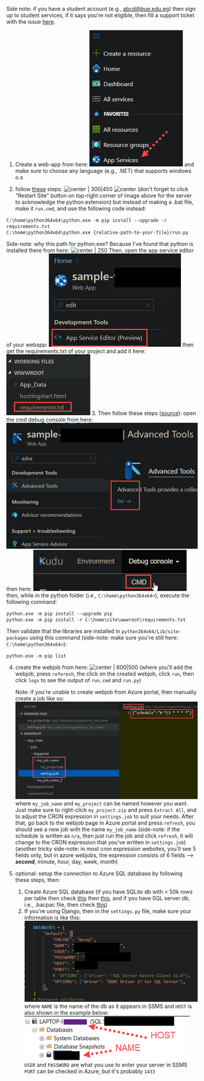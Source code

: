 Side note: if you have a student account (e.g., abcd@bue.edu.eg) then sign up to student services, if it says you're not eligible, then fill a support ticket with the issue [here](https://azure.microsoft.com/en-us/support/create-ticket/).

1. Create a web-app from here:
![center|175](../../Media/Default/Pasted%20image%2020230208145008.png)
and make sure to choose any language (e.g., .NET) that supports windows o.s

2. follow [these](https://stackoverflow.com/questions/66426111/how-to-pip-install-extension-modules-in-azure-web-jobs) steps:
   ![ center | 300|450](Pasted%20image%2020230208154305.png%20)
   ![ center](Pasted%20image%2020230208154359.png%20)
   (don't forget to click "Restart Site" button on top-right corner of image above for the server to acknowledge the python extension)
   but instead of making a .bat file, make it `run.cmd`, and use the following code instead:
``` windows-cmd
C:\home\python364x64\python.exe -m pip install --upgrade -r requirements.txt
C:\home\python364x64\python.exe {relative-path-to-your-file}/run.py
```
Side-note: why this path for python.exe? Because I've found that python is installed there from here:
![ center | 250](Pasted%20image%2020230208154527.png%20)
Then, open the app service editor of your webapp:
![center](../../Media/Default/Pasted%20image%2020230211074828.png)
then get the requirements.txt of your project and add it here:
![center](../../Media/Default/Pasted%20image%2020230211074523.png)
3. Then follow these steps ([source](https://stackoverflow.com/questions/53850537/python-azure-webjob-import-error-cannot-import-python-extension-modules)): 
   open the cmd debug console from here:
   ![center|375](../../Media/Default/Pasted%20image%2020230211075242.png)
   then here:
   ![center](../../Media/Default/Pasted%20image%2020230211075334.png)
then, while in the python folder (i.e., `C:\home\python364x64>`), execute the following command:
``` windows-cmd
python.exe -m pip install --upgrade pip
python.exe -m pip install -r C:\home\site\wwwroot\requirements.txt
```
Then validate that the libraries are installed in `python364x64/Lib/site-packages` using this command (side-note: make sure you're still here: `C:\home\python364x64>`):
``` windows-cmd
python.exe -m pip list
```
4. create the webjob from here:
   ![ center | 600|500](Pasted%20image%2020230208151751.png%20)
   (where you'll add the webjob, press `referesh`, the click on the created webjob, click `run`, then click `logs` to see the output of `run.cmd` and `run.py`)
   
   Note: if you're unable to create webjob from Azure portal, then manually create a job like so:
   ![center|525](../../Media/Default/Pasted%20image%2020230211080253.png)
   where `my_job_name` and `my_project` can be named however you want. Just make sure to right-click `my_project.zip` and press `Extract All`, and to adjust the CRON expression in `settings.job` to suit your needs. After that, go back to the webjob page in Azure portal and press `refresh`, you should see a new job with the name `my_job_name` 
   (side-note: if the schedule is written as `n/a`, then just run the job and click `refresh`, it will change to the CRON expression that you've written in `settings.job`)
   (another tricky side-note: in most cron expression websites, you'll see 5 fields only, but in azure webjobs, the expression consists of 6 fields --> ***second***, minute, hour, day, week, month)

5. optional: setup the connection to Azure SQL database by following these steps, then:
	1. Create Azure SQL database (if you have SQLite db with < 50k rows per table then check [this](https://www.dbsofts.com/articles/sqlite_to_azure/) then [this](https://stackoverflow.com/questions/44895079/convert-sqlite-database-to-db-file#:~:text=The%20name%20of%20your%20file%20is%20completely%20irrelevant%20to%20the%20data%20inside%20of%20it.%20Assuming%20the%20data%20structure%20is%20properly%20setup%2C%20simply%20renaming%20the%20file%20will%20suffice.), and if you have SQL server db, i.e., .bacpac file, then check [this](https://learn.microsoft.com/en-us/azure/azure-sql/database/database-import?view=azuresql&tabs=azure-powershell))
	2. If you're using Django, then in the `settings.py` file, make sure your information is like this:
![center|425](../../Media/Default/Pasted%20image%2020230211080701.png)
	   where `NAME` is the name of the db as it appears in SSMS and `HOST` is also shown in the example below:
![center|300](../../Media/Default/Pasted%20image%2020230211080900.png)
	   `USER` and `PASSWORD` are what you use to enter your server in SSMS
	   `PORT` can be checked in Azure, but it's probably `1433`